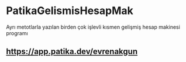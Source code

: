 # PatikaGelismisHesapMak
Ayrı metotlarla yazılan birden çok işlevli kısmen gelişmiş hesap makinesi programı

## https://app.patika.dev/evrenakgun
